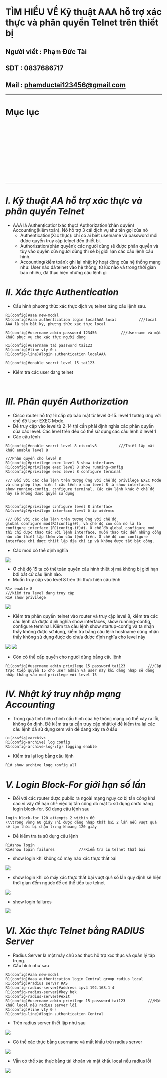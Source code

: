 <!--
# h1
## h2
### h3
#### h4
##### h5
###### h6

*in nghiêng*

**bôi đậm**

***vừa in nghiêng vừa bôi đậm***

`inlide code`

```php

echo ("highlight code");

```

[Link test](https://viblo.asia/helps/cach-su-dung-markdown-bxjvZYnwkJZ)

![markdown](https://images.viblo.asia/518eea86-f0bd-45c9-bf38-d5cb119e947d.png)

* mục 3
* mục 2
* mục 1

1. item 1
2. item 2
3. item 3

***
horizonal rules

> text

{@youtube: https://www.youtube.com/watch?v=HndN6P9ke6U}
* Cài đặt nginx bằng câu lệnh sau
```php
dnf -y install nginx
```
*	Cấu hình nginx như sau
```php
vi /etc/nginx/nginx.conf

 Server{
     ...
     server_name www.srv.world;
     ...
 }
 
-->

# TÌM HIỂU VỀ Kỹ thuật AAA hỗ trợ xác thực và phân quyền Telnet trên thiết bị 
## Người viết : Phạm Đức Tài
## SDT : 0837686717
## Mail : phamductai123456@gmail.com

***
# Mục lục
# []()

## &ensp; []()

## &ensp; []()

## &ensp; []()

# []()
***
# ***I.	Kỹ thuật AA hỗ trợ xác thực và phân quyền Telnet***
* AAA là Authentication(xác thực) Authorization(phân quyền) Accounting(kiểm toán). Nó hỗ trợ 3 cái dịch vụ như tên gọi của nó
    * Authentication(Xác thực): chỉ có ai biêt username và password mới được quyền truy cập telnet đến thiết bị.
    * Authorization(phân quyền): các người dùng sẽ được phân quyền và tùy vào quyền của người dùng thì sẽ bị giới hạn các câu lệnh cấu hình.
    * Accounting(kiểm toán): ghi lại nhật ký hoạt động của hệ thống mạng như: User nào đã telnet vào hệ thống, từ lúc nào và trong thời gian bao nhiêu, đã thực hiện những câu lệnh gì

# ***II.	Xác thực Authentication***
* Cấu hình phương thức xác thực dịch vụ telnet bằng câu lệnh sau.
```cisco
R1(config)#aaa new-model
R1(config)#aaa authentication login localAAA local          ///local AAA là tên bất kỳ, phương thức xác thực local 

R1(config)#username admin password 123456           ///Username và mật khẩu phục vụ cho xác thực người dùng

R1(config)#username tai password tai123
R1(config)#line vty 0 4
R1(config-line)#login authentication localAAA
```

```cisco
R1(config)#enable secret level 15 tai123
```
* Kiểm tra các user đang telnet

![]()
![]()

# ***III.	Phân quyền Authorization***
* Cisco router hỗ trợ 16 cấp độ bảo mật từ level 0-15. level 1 tương ứng với chế độ User EXEC Mode.
* Để truy cập vào level từ 2-14 thì cần phải định nghĩa các phân quyền của các level. Các level trên đều có thể sử dụng các câu lệnh ở level 1
* Các câu lệnh
```cisco
R1(config)#enable secret level 8 ciscolv8          ///Thiết lập mật khẩu enable level 8

///Phân quyền cho level 8
R1(config)#privilege exec level 8 show interfaces
R1(config)#privilege exec level 8 show running-config
R1(config)#privilege exec level 8 configure terminal

/// Đối với các câu lệnh trên tương ứng với chế độ privilege EXEC Mode và cho phép thực hiện 3 câu lệnh ở sau level 8 là show interfaces, show running-config, configure terminal. Các câu lệnh khác ở chế độ này sẽ không được quyền sử dụng


R1(config)#privilege configure level 8 interface
R1(config)#privilege interface level 8 ip address

/// Đối với các câu lệnh trên tương ứng với chế độ 
global configure mod(R1(config)#), và chế độ con của nó là là configure interface (R1(config-if)#). Ở chế độ global configure mod thì chỉ được thao tác với lệnh interface, muốn thao tác đến những cổng nào cần thiết lập thêm vào câu lệnh trên. Ở chế độ con configure interface chỉ được thiết lập địa chỉ ip và không được tắt bật cổng.

```
* Các mod có thể định nghĩa

![](https://user-images.githubusercontent.com/52046920/182798660-6414bdeb-4e1e-4633-aaa1-02e6de29a659.png)
* Ở chế độ 15 ta có thể toàn quyền cấu hình thiết bị mà không bị giới hạn bới bất cứ câu lệnh nào.
* Muốn truy cập vào level 8 trên thì thực hiện câu lệnh
```cisco
R1> enable 8 
///kiểm tra level đang truy cập
R1# show privilege
```

![](https://user-images.githubusercontent.com/52046920/182798664-11825e7c-3980-45af-8a51-a8d4949c666d.png)
* Kiểm tra phân quyền, telnet vào router và truy cập level 8, kiểm tra các câu lệnh đã được định nghĩa show interfaces, show running-config, configure terminal. Kiểm tra câu lệnh show startup-config và ta nhận thấy không được sử dụng, kiểm tra bằng câu lệnh hostname cũng nhận thấy không sử dụng được do chưa được định nghĩa cho level này 

![](https://user-images.githubusercontent.com/52046920/182798666-544d0e6b-a241-46cb-ba67-3a108e766d4f.png)
![](https://user-images.githubusercontent.com/52046920/182798669-7d484ac5-8d96-4bff-963c-803e302f0330.png)

* Còn có thể cấp quyền cho người dùng bằng câu lệnh
```cisco
R1(config)#username admin privilege 15 password tai123          ///Cấp trực tiếp quyền 15 cho user admin và user này khi đăng nhập sẽ đăng nhập thằng vào mod privilege với level 15
```
# ***IV.	Nhật ký truy nhập mạng Accounting***
* Trong quá tình hiệu chỉnh cấu hình của hệ thống mạng có thể xảy ra lỗi, không ổn định. Để kiểm tra ta cần truy cập nhật ký để kiểm tra lại các câu lệnh đã sử dụng xem vấn đề đang xảy ra ở đâu
```cisco
R1(config)#archive
R1(config-archive) log config
R1(config-archive-log-cfg) logging enable
```
* Kiểm tra lại log bằng câu lệnh
```cisco
R1# show archive logg config all
```

# ***V.	Login Block-For giới hạn số lần***
* Đối với các router được public ra ngoài mạng nguy cơ bị tấn công khá cao vì vậy để hạn chế việc bị tấn công dò mật ta sử dụng chức năng login block-for. Sử dụng câu lệnh sau
```cisco
login block-for 120 attempts 2 within 60
\\\trong vòng 60 giây chỉ được đăng nhập thất bại 2 lần nếu vượt quá sẽ tạm thời bị chặn trong khoảng 120 giây
```
* Để kiểm tra ta sử dụng câu lệnh
```cisco
R1#show login
R1#show login failures           ///Kiểm tra ip telnet thất bại
```
* show login khi không có máy nào xác thực thất bại

![](https://user-images.githubusercontent.com/52046920/182798683-ce57d437-363c-49a0-b9a7-8526e1ad8196.png)

* show login khi có máy xác thực thất bại vượt quá số lần quy định sẽ hiện thời gian đếm ngược để có thể tiếp tục telnet

![](https://user-images.githubusercontent.com/52046920/182798676-1b3d6eb5-f516-48f0-9c93-02f5940f6db0.png)

* show login failures

![](https://user-images.githubusercontent.com/52046920/182798652-488e4f89-a6f0-4b84-9111-bda2f42acb78.PNG)
# ***VI.	Xác thực Telnet bằng RADIUS Server***
* Radius Server là một máy chủ xác thực hỗ trợ xác thực và quản lý tập trung.
* Cấu hình như sau
```cisco
R1(config)#aaa new-model
R1(config)#aaa authentication login Central group radius local
R1(config)#radius server RAS
R1(config-radius-server)#address ipv4 192.168.1.4 
R1(config-radius-server)#key bqk
R1(config-radius-server)#exit
R1(config)#username admin privilege 15 password tai123          ///Mật khẩu local nếu radius server lỗi
R1(config)#line vty 0 4
R1(config-line)#login authentication Central

```
* Trên radius server thiết lập như sau

![](https://user-images.githubusercontent.com/52046920/182798686-d25a9e1e-5410-40aa-92ed-135c0fdaf9b8.png)
* Có thể xác thực bằng username và mất khẩu trên radius server

![](https://user-images.githubusercontent.com/52046920/182798694-123e3fd9-4da1-4a88-a136-82c8b3071f0a.png)
* Vẫn có thể xác thực bằng tài khoản và mật khẩu local nếu radius lỗi

![](https://user-images.githubusercontent.com/52046920/182798691-0b8595a7-0a70-490b-b0db-9f335763ed86.png)